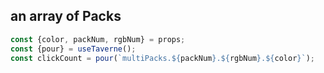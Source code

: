 ## an array of Packs

```js
const {color, packNum, rgbNum} = props;
const {pour} = useTaverne();
const clickCount = pour(`multiPacks.${packNum}.${rgbNum}.${color}`);
```
